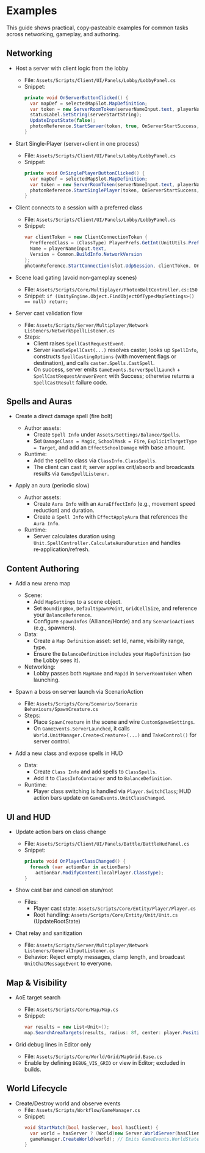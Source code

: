 # Examples

This guide shows practical, copy‑pasteable examples for common tasks across networking, gameplay, and authoring.

## Networking

- Host a server with client logic from the lobby
  - File: `Assets/Scripts/Client/UI/Panels/Lobby/LobbyPanel.cs`
  - Snippet:
    ```csharp
    private void OnServerButtonClicked() {
      var mapDef = selectedMapSlot.MapDefinition;
      var token = new ServerRoomToken(serverNameInput.text, playerNameInput.text, mapDef.MapName) { MapId = mapDef.Id };
      statusLabel.SetString(serverStartString);
      UpdateInputState(false);
      photonReference.StartServer(token, true, OnServerStartSuccess, OnServerStartFail);
    }
    ```

- Start Single‑Player (server+client in one process)
  - File: `Assets/Scripts/Client/UI/Panels/Lobby/LobbyPanel.cs`
  - Snippet:
    ```csharp
    private void OnSinglePlayerButtonClicked() {
      var mapDef = selectedMapSlot.MapDefinition;
      var token = new ServerRoomToken(serverNameInput.text, playerNameInput.text, mapDef.MapName) { MapId = mapDef.Id };
      photonReference.StartSinglePlayer(token, OnServerStartSuccess, OnServerStartFail);
    }
    ```

- Client connects to a session with a preferred class
  - File: `Assets/Scripts/Client/UI/Panels/Lobby/LobbyPanel.cs`
  - Snippet:
    ```csharp
    var clientToken = new ClientConnectionToken {
      PrefferedClass = (ClassType) PlayerPrefs.GetInt(UnitUtils.PreferredClassPrefName, 0),
      Name = playerNameInput.text,
      Version = Common.BuildInfo.NetworkVersion
    };
    photonReference.StartConnection(slot.UdpSession, clientToken, OnConnectSuccess, OnConnectFail);
    ```

- Scene load gating (avoid non‑gameplay scenes)
  - File: `Assets/Scripts/Core/Multiplayer/PhotonBoltController.cs:150`
  - Snippet: `if (UnityEngine.Object.FindObjectOfType<MapSettings>() == null) return;`

- Server cast validation flow
  - File: `Assets/Scripts/Server/Multiplayer/Network Listeners/NetworkSpellListener.cs`
  - Steps:
    - Client raises `SpellCastRequestEvent`.
    - Server `HandleSpellCast(...)` resolves caster, looks up `SpellInfo`, constructs `SpellCastingOptions` (with movement flags or destination), and calls `caster.Spells.CastSpell`.
    - On success, server emits `GameEvents.ServerSpellLaunch` + `SpellCastRequestAnswerEvent` with Success; otherwise returns a `SpellCastResult` failure code.

## Spells and Auras

- Create a direct damage spell (fire bolt)
  - Author assets:
    - Create `Spell Info` under `Assets/Settings/Balance/Spells`.
    - Set `DamageClass = Magic`, `SchoolMask = Fire`, `ExplicitTargetType = Target`, and add an `EffectSchoolDamage` with base amount.
  - Runtime:
    - Add the spell to class via `ClassInfo.ClassSpells`.
    - The client can cast it; server applies crit/absorb and broadcasts results via `GameSpellListener`.

- Apply an aura (periodic slow)
  - Author assets:
    - Create `Aura Info` with an `AuraEffectInfo` (e.g., movement speed reduction) and duration.
    - Create a `Spell Info` with `EffectApplyAura` that references the `Aura Info`.
  - Runtime:
    - Server calculates duration using `Unit.SpellController.CalculateAuraDuration` and handles re‑application/refresh.

## Content Authoring

- Add a new arena map
  - Scene:
    - Add `MapSettings` to a scene object.
    - Set `BoundingBox`, `DefaultSpawnPoint`, `GridCellSize`, and reference your `BalanceReference`.
    - Configure `spawnInfos` (Alliance/Horde) and any `ScenarioAction`s (e.g., spawners).
  - Data:
    - Create a `Map Definition` asset: set Id, name, visibility range, type.
    - Ensure the `BalanceDefinition` includes your `MapDefinition` (so the Lobby sees it).
  - Networking:
    - Lobby passes both `MapName` and `MapId` in `ServerRoomToken` when launching.

- Spawn a boss on server launch via ScenarioAction
  - File: `Assets/Scripts/Core/Scenario/Scenario Behaviours/SpawnCreature.cs`
  - Steps:
    - Place `SpawnCreature` in the scene and wire `CustomSpawnSettings`.
    - On `GameEvents.ServerLaunched`, it calls `World.UnitManager.Create<Creature>(...)` and `TakeControl()` for server control.

- Add a new class and expose spells in HUD
  - Data:
    - Create `Class Info` and add spells to `ClassSpells`.
    - Add it to `ClassInfoContainer` and to `BalanceDefinition`.
  - Runtime:
    - Player class switching is handled via `Player.SwitchClass`; HUD action bars update on `GameEvents.UnitClassChanged`.

## UI and HUD

- Update action bars on class change
  - File: `Assets/Scripts/Client/UI/Panels/Battle/BattleHudPanel.cs`
  - Snippet:
    ```csharp
    private void OnPlayerClassChanged() {
      foreach (var actionBar in actionBars)
        actionBar.ModifyContent(localPlayer.ClassType);
    }
    ```

- Show cast bar and cancel on stun/root
  - Files:
    - Player cast state: `Assets/Scripts/Core/Entity/Player/Player.cs`
    - Root handling: `Assets/Scripts/Core/Entity/Unit/Unit.cs` (UpdateRootState)

- Chat relay and sanitization
  - File: `Assets/Scripts/Server/Multiplayer/Network Listeners/GeneralInputListener.cs`
  - Behavior: Reject empty messages, clamp length, and broadcast `UnitChatMessageEvent` to everyone.

## Map & Visibility

- AoE target search
  - File: `Assets/Scripts/Core/Map/Map.cs`
  - Snippet:
    ```csharp
    var results = new List<Unit>();
    map.SearchAreaTargets(results, radius: 8f, center: player.Position, referer: player, checkType: SpellTargetChecks.Enemy);
    ```

- Grid debug lines in Editor only
  - File: `Assets/Scripts/Core/World/Grid/MapGrid.Base.cs`
  - Enable by defining `DEBUG_VIS_GRID` or view in Editor; excluded in builds.

## World Lifecycle

- Create/Destroy world and observe events
  - File: `Assets/Scripts/Workflow/GameManager.cs`
  - Snippet:
    ```csharp
    void StartMatch(bool hasServer, bool hasClient) {
      var world = hasServer ? (World)new Server.WorldServer(hasClient) : new Client.WorldClient(false);
      gameManager.CreateWorld(world); // Emits GameEvents.WorldStateChanged(world, true)
    }
    ```

